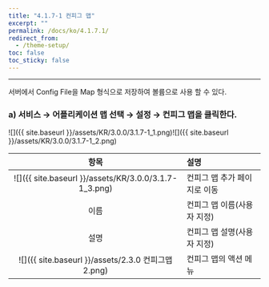 ```yaml
---
title: "4.1.7-1 컨피그 맵"
excerpt: ""
permalink: /docs/ko/4.1.7.1/
redirect_from:
  - /theme-setup/
toc: false
toc_sticky: false
---
```


---
서버에서 Config File을 Map 형식으로 저장하여 볼륨으로 사용 할 수 있다.

### a\) 서비스 → 어플리케이션 맵 선택 → 설정 → 컨피그 맵을 클릭한다.
![]({{ site.baseurl }}/assets/KR/3.0.0/3.1.7-1_1.png)![]({{ site.baseurl }}/assets/KR/3.0.0/3.1.7-1_2.png)

| **항목** | **설명** |
| :---: | :--- |
| ![]({{ site.baseurl }}/assets/KR/3.0.0/3.1.7-1_3.png) | 컨피그 맵 추가 페이지로 이동 |
| 이름 | 컨피그 맵 이름\(사용자 지정\) |
| 설명 | 컨피그 맵 설명\(사용자 지정\) |
| ![]({{ site.baseurl }}/assets/2.3.0 컨피그맵2.png) | 컨피그 맵의 액션 메뉴 |
